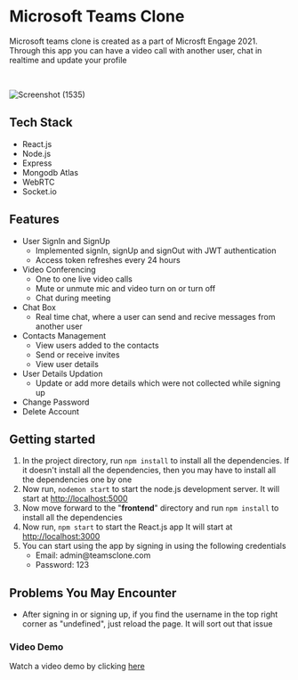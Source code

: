<h1>Microsoft Teams Clone</h1>

<p>Microsoft teams clone is created as a part of Microsft Engage 2021. Through this app you can have a video call with another user, chat in realtime and update your  profile</p>

<br/>

![Screenshot (1535)](https://user-images.githubusercontent.com/67138216/125674023-65d19767-3031-49fd-ab26-0389c96c501f.png)

<h2>Tech Stack</h2>
<ul>
   <li>React.js</li>
   <li>Node.js</li>
   <li>Express</li>
   <li>Mongodb Atlas</li>
   <li>WebRTC</li>
   <li>Socket.io</li>
</ul>
<h2>Features</h2>
<ul>
  <li>User SignIn and SignUp
    <ul>
      <li>Implemented signIn, signUp and signOut with JWT authentication</li>
      <li>Access token refreshes every 24 hours</li>
    </ul>
  </li>
  <li>Video Conferencing
    <ul>
      <li>One to one live video calls</li>
      <li>Mute or unmute mic and video turn on or turn off</li>
      <li>Chat during meeting</li>
    </ul>
  </li>
  <li>Chat Box
    <ul>
      <li>Real time chat, where a user can send and recive messages from another user</li>
    </ul>
  </li>
  <li>Contacts Management
    <ul>
      <li>View users added to the contacts</li>
      <li>Send or receive invites</li>
      <li>View user details</li>
    </ul>
  </li>
  <li>User Details Updation
    <ul>
      <li>Update or add more details which were not collected while signing up</li>
    </ul>
  </li> 
  <li>Change Password</li>
  <li>Delete Account</li>
</ul>

<h2>Getting started</h2>
<ol>
   <li> In the project directory, run <code>npm install</code> to install all the dependencies. If it doesn't install all the dependencies, then you may have to install all the           dependencies one by one </li>
   <li> Now run, <code>nodemon start</code> to start the node.js development server. It will start at <a href="http://localhost:3000">http://localhost:5000</a></li>
   <li> Now move forward to the "<b>frontend</b>" directory and run <code>npm install</code> to install all the dependencies</li>
   <li> Now run, <code>npm start</code> to start the React.js app It will start at <a href="http://localhost:3000">http://localhost:3000</a></li>
   <li> You can start using the app by signing in using the following credentials
      <ul>
         <li> Email: admin@teamsclone.com</li>
         <li> Password: 123</li>
      </ul>
   </li>
</ol>

<h2>Problems You May Encounter</h2>
<ul>
   <li>After signing in or signing up, if you find the username in the top right corner as "undefined", just reload the page. It will sort out that issue</li>
</ul>

<h3>Video Demo</h3>
Watch a video demo by clicking <a href="https://youtu.be/gMYKnYnV6kA">here</a>

